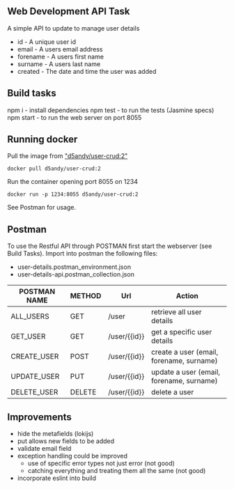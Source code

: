 Web Development API Task
------------------------

A simple API to update to manage user details
  
* id - A unique user id
* email - A users email address
* forename - A users first name
* surname - A users last name
* created - The date and time the user was added

Build tasks
-----------

npm i - install dependencies
npm test - to run the tests (Jasmine specs)
npm start - to run the web server on port 8055


Running docker
--------------

Pull the image from ["d5andy/user-crud:2"](https://cloud.docker.com/swarm/d5andy/repository/docker/d5andy/user-crud/general)
```
docker pull d5andy/user-crud:2
```

Run the container opening port 8055 on 1234
```
docker run -p 1234:8055 d5andy/user-crud:2
```

See Postman for usage.
  
Postman
-------

To use the Restful API through POSTMAN first start the webserver (see Build Tasks).
Import into postman the following files:
* user-details.postman_environment.json
* user-details-api.postman_collection.json


| POSTMAN NAME | METHOD | Url          | Action |
|--------------|--------|--------------|--------|
| ALL_USERS    | GET    | /user        | retrieve all user details |
| GET_USER     | GET    | /user/{{id}} | get a specific user details |
| CREATE_USER  | POST   | /user/{{id}} | create a user (email, forename, surname) |
| UPDATE_USER  | PUT    | /user/{{id}} | update a user (email, forename, surname) |
| DELETE_USER  | DELETE | /user/{{id}} | delete a user |


Improvements
------------

* hide the metafields (lokijs)
* put allows new fields to be added
* validate email field
* exception handling could be improved 
    * use of specific error types not just error (not good)
    * catching everything and treating them all the same (not good)
* incorporate eslint into build

